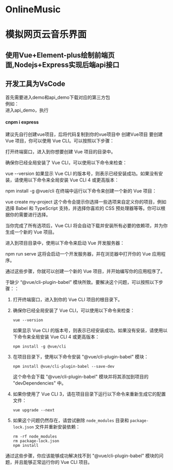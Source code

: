 # OnlineMusic
# 模拟网页云音乐界面
## 使用Vue+Element-plus绘制前端页面,Nodejs+Express实现后端api接口
## 开发工具为VsCode
首先需要进入demo和api_demo下载对应的第三方包<br>
例如：<br>
进入api_demo，执行<br>
#### cnpm i express

建议先自行创建vue项目，后将代码复制到你的vue项目中
创建Vue项目
要创建 Vue 项目，你可以使用 Vue CLI。可以按照以下步骤：

打开终端窗口，进入到你想要创建 Vue 项目的目录中。

确保你已经全局安装了 Vue CLI，可以使用以下命令来检查：

vue --version
如果显示 Vue CLI 的版本号，则表示已经安装成功。如果没有安装，请使用以下命令来全局安装 Vue CLI 4 或更高版本：

npm install -g @vue/cli
在终端中运行以下命令来创建一个新的 Vue 项目：

vue create my-project
这个命令会提示你选择一些选项来自定义你的项目，例如选择 Babel 和 TypeScript 支持，并选择你喜欢的 CSS 预处理器等等。你可以根据你的需要进行选择。

当你完成了所有选项后，Vue CLI 将会自动下载并安装所有必要的依赖项，并为你生成一个新的 Vue 项目。

进入到项目目录中，使用以下命令来启动 Vue 开发服务器：

npm run serve
这将会启动一个开发服务器，并在浏览器中打开你的 Vue 应用程序。

通过这些步骤，你就可以创建一个新的 Vue 项目，并开始编写你的应用程序了。

于缺少 “@vue/cli-plugin-babel” 模块所致。要解决这个问题，可以按照以下步骤：：

1. 打开终端窗口，进入到你的 Vue CLI 项目的根目录下。

2. 确保你已经全局安装了 Vue CLI，可以使用以下命令来检查：

   ```
   vue --version
   ```

   如果显示 Vue CLI 的版本号，则表示已经安装成功。如果没有安装，请使用以下命令来全局安装 Vue CLI 4 或更高版本：

   ```
   npm install -g @vue/cli
   ```

3. 在项目目录下，使用以下命令安装 "@vue/cli-plugin-babel" 模块：

   ```
   npm install @vue/cli-plugin-babel --save-dev
   ```

   这个命令会下载 "@vue/cli-plugin-babel" 模块并将其添加到项目的 "devDependencies" 中。

4. 如果你使用了 Vue CLI 3，请在项目目录下运行以下命令来重新生成它的配置文件：

   ```
   vue upgrade --next
   ```

5. 如果这个问题仍然存在，请尝试删除 `node_modules` 目录和 `package-lock.json` 文件并重新安装依赖：

   ```
   rm -rf node_modules
   rm package-lock.json
   npm install
   ```

通过这些步骤，你应该能够成功解决找不到 "@vue/cli-plugin-babel" 模块的问题，并且能够正常运行你的 Vue CLI 项目。
